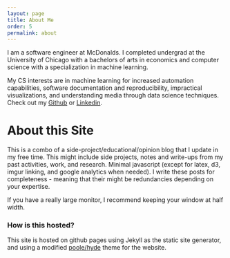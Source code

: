 ```yaml
---
layout: page
title: About Me
order: 5
permalink: about
---
```


I am a software engineer at McDonalds. I completed undergrad at the University of Chicago with a bachelors of arts in economics and computer science with a specialization in machine learning. 

My CS interests are in machine learning for increased automation capabilities, software documentation and reproducibility, impractical visualizations, and understanding media through data science techniques. Check out my [Github](https://github.com/tedkim97) or [Linkedin](https://www.linkedin.com/in/ted-kim/).

# About this Site
This is a combo of a side-project/educational/opinion blog that I update in my free time. This might include side projects, notes and write-ups from my past activities, work, and research. Minimal javascript (except for latex, d3, imgur linking, and google analytics when needed). I write these posts for completeness - meaning that their might be redundancies depending on your expertise. 

If you have a really large monitor, I recommend keeping your window at half width.

### How is this hosted?
This site is hosted on github pages using Jekyll as the static site generator, and using a modified [poole/hyde](https://github.com/poole/hyde) theme for the website.
